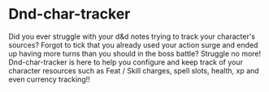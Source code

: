 # Dnd-char-tracker
Did you ever struggle with your d&d notes trying to track your character's sources? Forgot to tick that you already used your action surge and ended up having more turns than you should in the boss battle? Struggle no more!
Dnd-char-tracker is here to help you configure and keep track of your character resources such as Feat / Skill charges, spell slots, health, xp and even currency tracking!!

